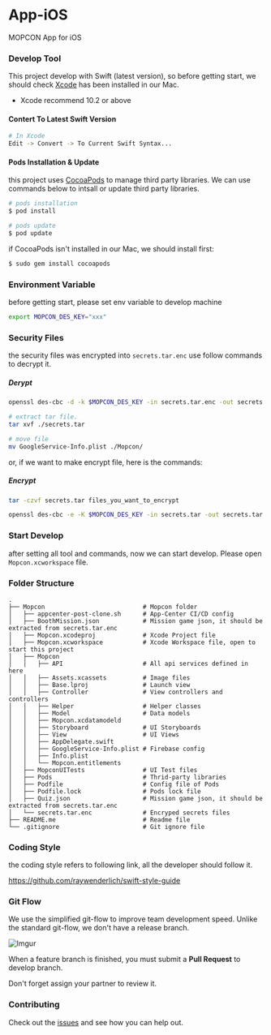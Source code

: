 # App-iOS
MOPCON App for iOS


### Develop Tool
This project develop with Swift (latest version), so before getting start, we should check [Xcode](https://developer.apple.com/xcode/) has been installed in our Mac.

* Xcode recommend 10.2 or above

#### Contert To Latest Swift Version
```bash
# In Xcode
Edit -> Convert -> To Current Swift Syntax...
```

#### Pods Installation & Update

this project uses [CocoaPods](https://cocoapods.org/) to manage third party libraries. We can use commands below to intsall or update third party libraries.

```bash
# pods installation
$ pod install

# pods update
$ pod update
```

if CocoaPods isn't installed in our Mac, we should install first:
```bash
$ sudo gem install cocoapods
```

### Environment Variable

before getting start, please set env variable to develop machine

```bash
export MOPCON_DES_KEY="xxx"
```

### Security Files
the security files was encrypted into `secrets.tar.enc` use follow commands to decrypt it.


##### Derypt
```bash
openssl des-cbc -d -k $MOPCON_DES_KEY -in secrets.tar.enc -out secrets.tar

# extract tar file.
tar xvf ./secrets.tar

# move file
mv GoogleService-Info.plist ./Mopcon/
```
or, if we want to make encrypt file, here is the commands:
##### Encrypt
```bash
tar -czvf secrets.tar files_you_want_to_encrypt

openssl des-cbc -e -K $MOPCON_DES_KEY -in secrets.tar -out secrets.tar.enc
```

### Start Develop

after setting all tool and commands, now we can start develop. Please open `Mopcon.xcworkspace` file.

### Folder Structure

```
.
├── Mopcon                           # Mopcon folder
│   ├── appcenter-post-clone.sh      # App-Center CI/CD config
│   ├── BoothMission.json            # Mission game json, it should be extracted from secrets.tar.enc
│   ├── Mopcon.xcodeproj             # Xcode Project file
│   ├── Mopcon.xcworkspace           # Xcode Workspace file, open to start this project
│   ├── Mopcon    								
│   │   ├── API                      # All api services defined in here    
│   │   ├── Assets.xcassets          # Image files   
│   │   ├── Base.lproj               # Launch view
│   │   ├── Controller               # View controllers and controllers
│   │   ├── Helper                   # Helper classes  
│   │   ├── Model                    # Data models
│   │   ├── Mopcon.xcdatamodeld				
│   │   ├── Storyboard               # UI Storyboards
│   │   ├── View                     # UI Views 
│   │   ├── AppDelegate.swift										
│   │   ├── GoogleService-Info.plist # Firebase config								
│   │   ├── Info.plist										
│   │   └── Mopcon.entitlements									
│   ├── MopconUITests                # UI Test files
│   ├── Pods                         # Thrid-party libraries
│   ├── Podfile                      # Config file of Pods
│   ├── Podfile.lock                 # Pods lock file
│   ├── Quiz.json                    # Mission game json, it should be extracted from secrets.tar.enc
│   └── secrets.tar.enc              # Encryped secrets files
├── README.me                        # Readme file
└── .gitignore                       # Git ignore file
```

### Coding Style 

the coding style refers to following link, all the developer should follow it.

https://github.com/raywenderlich/swift-style-guide

### Git Flow

We use the simplified git-flow to improve team development speed. Unlike the standard git-flow, we don't have a release branch.

![Imgur](https://i.imgur.com/VtzQ17K.png)

When a feature branch is finished, you must submit a **Pull Request** to develop branch.

Don't forget assign your partner to review it.



### Contributing

Check out the [issues](https://github.com/MOPCON/App-iOS/issues) and see how you can help out.
